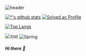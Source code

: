 ![header](https://capsule-render.vercel.app/api?type=waving&color=0:99ccff,100:3366ff&height=280&section=header&text=Hyomin&fontSize=80&fontColor=ffffff&animation=fadeIn)

[![*'s github stats](https://github-readme-stats.vercel.app/api?username=hyomin-dev&count_private=true&theme=dracula)](https://github.com/hyomin-dev) 
[![Solved.ac Profile](http://mazassumnida.wtf/api/v2/generate_badge?boj=hiahiml)](https://solved.ac/hiahiml/)
<!-- [![*'s github stats](https://github-readme-stats.vercel.app/api?username=hyomin-dev&show_icons=true&theme=radical&count_private=true)] -->

<!-- [![Top Langs](https://github-readme-stats.vercel.app/api/top-langs/?username=hyomin-dev)](https://github.com/hyomin-dev/github-readme-stats) -->

[![Top Langs](https://github-readme-stats.vercel.app/api/top-langs/?username=hyomin-dev&layout=compact&theme=dracula&count_private=true)](https://github.com/hyomin-dev) 




![자바](https://img.shields.io/badge/-자바-007396?style=flat&logo=Java&logoColor=ffffff)
![Spring](https://img.shields.io/badge/-Spring-6DB33F?style=for-the-badge&logo=Spring&logoColor=white)



##### Hi there 👋 
  
